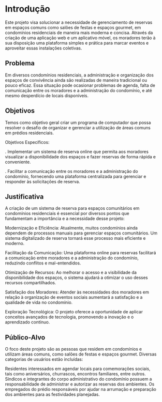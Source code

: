 # Introdução

Este projeto visa solucionar a necessidade de gerenciamento de reservas em espaços comuns como salões de festas e espaços gourmet, em condomínios residenciais de maneira mais moderna e concisa. Através da criação de uma aplicação web e um aplicativo móvel, os moradores terão à sua disposição uma plataforma simples e prática para marcar eventos e aproveitar essas instalações coletivas.

## Problema
Em diversos condomínios residenciais, a administração e organização dos espaços de convivência ainda são realizadas de maneira tradicional ou pouco eficaz. Essa situação pode ocasionar problemas de agenda, falta de comunicação entre os moradores e a administração do condomínio, e até mesmo desperdício de locais disponíveis.

## Objetivos

Temos como objetivo geral criar um programa de computador que possa resolver o desafio de organizar e gerenciar a utilização de áreas comuns em prédios residenciais.

Objetivos Específicos:

. Implementar um sistema de reserva online que permita aos moradores visualizar a disponibilidade dos espaços e fazer reservas de forma rápida e conveniente.

. Facilitar a comunicação entre os moradores e a administração do condomínio, fornecendo uma plataforma centralizada para gerenciar e responder às solicitações de reserva.

## Justificativa

A criação de um sistema de reserva para espaços comunitários em condomínios residenciais é essencial por diversos pontos que fundamentam a importância e a necessidade desse projeto:

Modernização e Eficiência: Atualmente, muitos condomínios ainda dependem de processos manuais para gerenciar espaços comunitários. Um sistema digitalizado de reserva tornará esse processo mais eficiente e moderno.

Facilitação da Comunicação: Uma plataforma online para reservas facilitará a comunicação entre moradores e a administração do condomínio, reduzindo conflitos e mal-entendidos.

Otimização de Recursos: Ao melhorar o acesso e a visibilidade da disponibilidade dos espaços, o sistema ajudará a otimizar o uso desses recursos compartilhados.

Satisfação dos Moradores: Atender às necessidades dos moradores em relação à organização de eventos sociais aumentará a satisfação e a qualidade de vida no condomínio.

Exploração Tecnológica: O projeto oferece a oportunidade de aplicar conceitos avançados de tecnologia, promovendo a inovação e o aprendizado contínuo.

## Público-Alvo

O foco deste projeto são as pessoas que residem em condomínios e utilizam áreas comuns, como salões de festas e espaços gourmet. Diversas categorias de usuários estão incluídas:

Residentes interessados em agendar locais para comemorações sociais, tais como aniversários, churrascos, encontros familiares, entre outros.
Síndicos e integrantes do corpo administrativo do condomínio possuem a responsabilidade de administrar e autorizar as reservas dos ambientes.
Os empregados do prédio responsáveis por ajudar na arrumação e preparação dos ambientes para as festividades planejadas.

